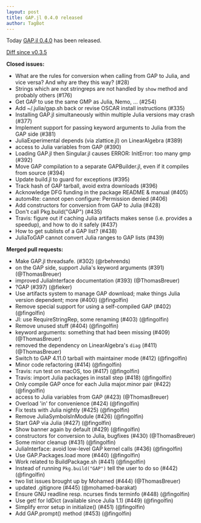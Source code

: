 ```yaml
---
layout: post
title: GAP.jl 0.4.0 released
author: TagBot
---
```


Today [GAP.jl 0.4.0](https://github.com/oscar-system/GAP.jl/releases/tag/v0.4.0) has
been released.

[Diff since v0.3.5](https://github.com/oscar-system/GAP.jl/compare/v0.3.5...v0.4.0)


**Closed issues:**
- What are the rules for conversion when calling from GAP to Julia, and vice versa? And why are they this way? (#28)
- Strings which are not stringreps are not handled by `show` method and probably others (#176)
- Get GAP to use the same GMP as Julia, Nemo, ... (#254)
- Add ~/.julia/gap.sh back or revise OSCAR install instructions (#335)
- Installing GAP.jl simultaneously within multiple Julia versions may crash (#377)
- Implement support for passing keyword arguments to Julia from the GAP side (#381)
- JuliaExperimental depends (via zlattice.jl) on LinearAlgebra (#389)
- access to Julia variables from GAP (#390)
- Loading GAP.jl then Singular.jl causes ERROR: InitError: too many gmp (#392)
- Move GAP compilation to a separate GAPBuilder.jl, even if it compiles from source (#394)
- Update build.jl to guard for exceptions (#395)
- Track hash of GAP tarball, avoid extra downloads (#396)
- Acknowledge DFG funding in the package README & manual (#405)
- autom4te: cannot open configure: Permission denied (#406)
- Add constructors for conversion from GAP to Julia (#428)
- Don't call Pkg.build("GAP") (#435)
- Travis: figure out if caching Julia artifacts makes sense (i.e. provides a speedup), and how to do it safely (#437)
- How to get sublists of a GAP list? (#438)
- JuliaToGAP cannot convert Julia ranges to GAP lists (#439)

**Merged pull requests:**
- Make GAP.jl threadsafe. (#302) (@rbehrends)
- on the GAP side, support Julia's keyword arguments (#391) (@ThomasBreuer)
- improved JuliaInterface documentation (#393) (@ThomasBreuer)
- ?GAP (#397) (@fieker)
- Use artifacts system to manage GAP download; make things Julia version dependent; more (#400) (@fingolfin)
- Remove special support for using a self-compiled GAP (#402) (@fingolfin)
- JI: use RequireStringRep, some renaming (#403) (@fingolfin)
- Remove unused stuff (#404) (@fingolfin)
- keyword arguments: something that had been missing (#409) (@ThomasBreuer)
- removed the dependency on LinearAlgebra's `diag` (#411) (@ThomasBreuer)
- Switch to GAP 4.11.0 tarball with maintainer mode (#412) (@fingolfin)
- Minor code refactoring (#414) (@fingolfin)
- Travis: run test on macOS, too (#417) (@fingolfin)
- Travis: import Julia packages in install step (#418) (@fingolfin)
- Only compile GAP once for each Julia major.minor pair (#422) (@fingolfin)
- access to Julia variables from GAP (#423) (@ThomasBreuer)
- Overload 'in' for convenience (#424) (@fingolfin)
- Fix tests with Julia nightly (#425) (@fingolfin)
- Remove JuliaSymbolsInModule (#426) (@fingolfin)
- Start GAP via Julia (#427) (@fingolfin)
- Show banner again by default (#429) (@fingolfin)
- constructors for conversion to Julia, bugfixes (#430) (@ThomasBreuer)
- Some minor cleanup (#431) (@fingolfin)
- JuliaInterface: avoid low-level GAP kernel calls (#436) (@fingolfin)
- Use GAP.Packages.load more (#440) (@fingolfin)
- Work related to BuildPackage.sh (#441) (@fingolfin)
- Instead of running `Pkg.build("GAP")` tell the user to do so (#442) (@fingolfin)
- two list issues brought up by Mohamed (#444) (@ThomasBreuer)
- updated .gitignore (#445) (@mohamed-barakat)
- Ensure GNU readline resp. ncurses finds terminfo (#448) (@fingolfin)
- Use get! for IdDict (available since Julia 1.1) (#449) (@fingolfin)
- Simplify error setup in initialize() (#451) (@fingolfin)
- Add GAP.prompt() method (#453) (@fingolfin)
